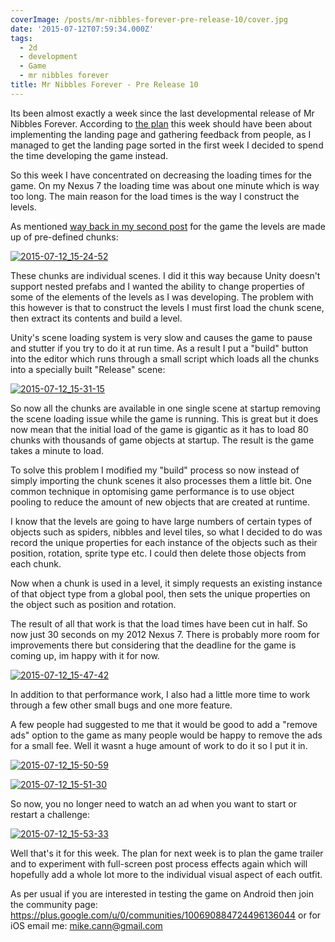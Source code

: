 ```yaml
---
coverImage: /posts/mr-nibbles-forever-pre-release-10/cover.jpg
date: '2015-07-12T07:59:34.000Z'
tags:
  - 2d
  - development
  - Game
  - mr nibbles forever
title: Mr Nibbles Forever - Pre Release 10
---
```


Its been almost exactly a week since the last developmental release of Mr Nibbles Forever. According to [the plan](https://www.mikecann.co.uk/myprojects/mr-nibbles-forever-getting-it-done/) this week should have been about implementing the landing page and gathering feedback from people, as I managed to get the landing page sorted in the first week I decided to spend the time developing the game instead.

<!-- more -->

So this week I have concentrated on decreasing the loading times for the game. On my Nexus 7 the loading time was about one minute which is way too long. The main reason for the load times is the way I construct the levels.

As mentioned [way back in my second post](https://www.mikecann.co.uk/myprojects/mr-nibbles-forever-prototype-2/) for the game the levels are made up of pre-defined chunks:

[![2015-07-12_15-24-52](https://www.mikecann.co.uk/wp-content/uploads/2015/07/2015-07-12_15-24-52-1024x589.png)](https://www.mikecann.co.uk/wp-content/uploads/2015/07/2015-07-12_15-24-52.png)

These chunks are individual scenes. I did it this way because Unity doesn't support nested prefabs and I wanted the ability to change properties of some of the elements of the levels as I was developing. The problem with this however is that to construct the levels I must first load the chunk scene, then extract its contents and build a level.

Unity's scene loading system is very slow and causes the game to pause and stutter if you try to do it at run time. As a result I put a "build" button into the editor which runs through a small script which loads all the chunks into a specially built "Release" scene:

[![2015-07-12_15-31-15](https://www.mikecann.co.uk/wp-content/uploads/2015/07/2015-07-12_15-31-15.png)](https://www.mikecann.co.uk/wp-content/uploads/2015/07/2015-07-12_15-31-15.png)

So now all the chunks are available in one single scene at startup removing the scene loading issue while the game is running. This is great but it does now mean that the initial load of the game is gigantic as it has to load 80 chunks with thousands of game objects at startup. The result is the game takes a minute to load.

To solve this problem I modified my "build" process so now instead of simply importing the chunk scenes it also processes them a little bit. One common technique in optomising game performance is to use object pooling to reduce the amount of new objects that are created at runtime.

I know that the levels are going to have large numbers of certain types of objects such as spiders, nibbles and level tiles, so what I decided to do was record the unique properties for each instance of the objects such as their position, rotation, sprite type etc. I could then delete those objects from each chunk.

Now when a chunk is used in a level, it simply requests an existing instance of that object type from a global pool, then sets the unique properties on the object such as position and rotation.

The result of all that work is that the load times have been cut in half. So now just 30 seconds on my 2012 Nexus 7\. There is probably more room for improvements there but considering that the deadline for the game is coming up, im happy with it for now.

[![2015-07-12_15-47-42](https://www.mikecann.co.uk/wp-content/uploads/2015/07/2015-07-12_15-47-42-1024x419.png)](https://www.mikecann.co.uk/wp-content/uploads/2015/07/2015-07-12_15-47-42.png)

In addition to that performance work, I also had a little more time to work through a few other small bugs and one more feature.

A few people had suggested to me that it would be good to add a "remove ads" option to the game as many people would be happy to remove the ads for a small fee. Well it wasnt a huge amount of work to do it so I put it in.

[![2015-07-12_15-50-59](https://www.mikecann.co.uk/wp-content/uploads/2015/07/2015-07-12_15-50-59.png)](https://www.mikecann.co.uk/wp-content/uploads/2015/07/2015-07-12_15-50-59.png)

[![2015-07-12_15-51-30](https://www.mikecann.co.uk/wp-content/uploads/2015/07/2015-07-12_15-51-30.png)](https://www.mikecann.co.uk/wp-content/uploads/2015/07/2015-07-12_15-51-30.png)

So now, you no longer need to watch an ad when you want to start or restart a challenge:

[![2015-07-12_15-53-33](https://www.mikecann.co.uk/wp-content/uploads/2015/07/2015-07-12_15-53-33.png)](https://www.mikecann.co.uk/wp-content/uploads/2015/07/2015-07-12_15-53-33.png)

Well that's it for this week. The plan for next week is to plan the game trailer and to experiment with full-screen post process effects again which will hopefully add a whole lot more to the individual visual aspect of each outfit.

As per usual if you are interested in testing the game on Android then join the community page: https://plus.google.com/u/0/communities/100690884724496136044 or for iOS email me: mike.cann@gmail.com

